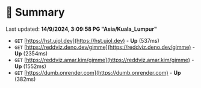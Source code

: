 # 📖 Summary
Last updated: **14/9/2024, 3:09:58 PG "Asia/Kuala_Lumpur"**

- `GET` [https://hst.ujol.dev](https://hst.ujol.dev) - **Up** (537ms)
- `GET` [https://reddviz.deno.dev/gimme](https://reddviz.deno.dev/gimme) - **Up** (2354ms)
- `GET` [https://reddviz.amar.kim/gimme](https://reddviz.amar.kim/gimme) - **Up** (1552ms)
- `GET` [https://dumb.onrender.com](https://dumb.onrender.com) - **Up** (382ms)

